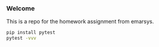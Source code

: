 ### Welcome

This is a repo for the homework assignment from emarsys.

``` bash 
pip install pytest
pytest -vvv
```